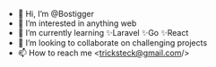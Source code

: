 - 👋 Hi, I’m @Bostigger
- 👀 I’m interested in anything web
- 🌱 I’m currently learning ✨Laravel ✨Go ✨React
- 💞️ I’m looking to collaborate on challenging projects
- 📫 How to reach me <tricksteck@gmail.com/>

<!---
Bostigger/Bostigger is a ✨ special ✨ repository because its `README.md` (this file) appears on your GitHub profile.
You can click the Preview link to take a look at your changes.
--->
